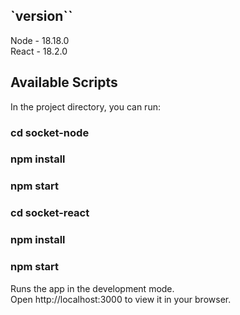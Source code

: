 ## `version``

Node - 18.18.0\
React - 18.2.0

## Available Scripts

In the project directory, you can run:

### cd socket-node
### npm install
### npm start

### cd socket-react
### npm install
### npm start

Runs the app in the development mode.\
Open http://localhost:3000 to view it in your browser.
